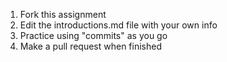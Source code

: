 1. Fork this assignment
2. Edit the introductions.md file with your own info
3. Practice using "commits" as you go
4. Make a pull request when finished
